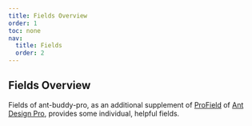 ```yaml
---
title: Fields Overview
order: 1
toc: none
nav:
  title: Fields
  order: 2
---
```


## Fields Overview

Fields of ant-buddy-pro, as an additional supplement of [ProField](https://github.com/ant-design/pro-components/blob/master/packages/field/README.md) of [Ant Design Pro](https://pro.ant.design/), provides some individual, helpful fields.

